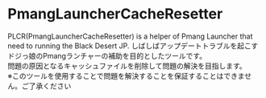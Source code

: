 # PmangLauncherCacheResetter
PLCR(PmangLauncherCacheResetter) is a helper of Pmang Launcher that need to running the Black Desert JP.
しばしばアップデートトラブルを起こすドジっ娘のPmangランチャーの補助を目的としたツールです。<br>
問題の原因となるキャッシュファイルを削除して問題の解決を目指します。<br>
※このツールを使用することで問題を解決することを保証することはできません。ご了承ください
